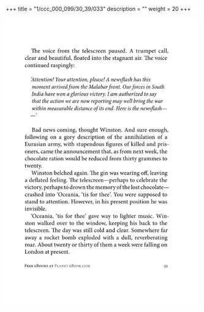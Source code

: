 +++
title = "1/ccc_000_099/30_39/033"
description = ""
weight = 20
+++

<img class="center-fit-jpg" src="/jpg_/out_jpg_1984__033.jpg" ></img>

